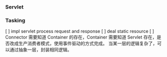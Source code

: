 ### Servlet


### Tasking
[ ] impl servlet process request and response
[ ] deal static resource
[ ] Connector 需要知道 Container 的存在，Container 需要知道 Servlet 存在，是否改成生产消费者模式，使用事件驱动的方式完成。
当某一层的逻辑复杂了，可以通过抽象一层，封装相同逻辑。
